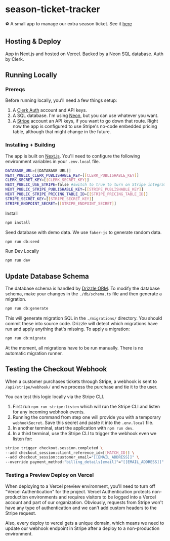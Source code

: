 # season-ticket-tracker

⚽️ A small app to manage our extra season ticket. See it [here](https://seasontickets.me)

## Hosting & Deploy

App in Next.js and hosted on Vercel. Backed by a Neon SQL database. Auth by Clerk.

## Running Locally

### Prereqs

Before running locally, you'll need a few things setup:

1. A [Clerk Auth](https://clerk.com) account and API keys.
2. A SQL database. I'm using [Neon](https://neon.tech), but you can use whatever you want.
3. A [Stripe](https://stripe.com) account an API keys, if you want to go down that route. Right now the app is configured to use Stripe's no-code embedded pricing table, although that might change in the future.

### Installing + Building

The app is built on [Next.js](https://nextjs.org). You'll need to configure the following environment variables in your `.env.local` file.

```bash
DATABASE_URL=[[DATABASE URL]]
NEXT_PUBLIC_CLERK_PUBLISHABLE_KEY=[[CLERK_PUBLISHABLE_KEY]]
CLERK_SECRET_KEY=[[CLERK_SECRET_KEY]]
NEXT_PUBLIC_USE_STRIPE=false #switch to true to turn on Stripe integration
NEXT_PUBLIC_STRIPE_PUBLISHABLE_KEY=[[STRIPE_PUBLISHABLE_KEY]]
NEXT_PUBLIC_STRIPE_PRICING_TABLE_ID=[[STRIPE_PRICING_TABLE_ID]]
STRIPE_SECRET_KEY=[[STRIPE_SECRET_KEY]]
STRIPE_ENDPOINT_SECRET=[[STRIPE_ENDPOINT_SECRET]]
```

Install

```bash
npm install
```

Seed database with demo data. We use `faker-js` to generate random data.

```bash
npm run db:seed
```

Run Dev Locally

```bash
npm run dev
```

## Update Database Schema

The database schema is handled by [Drizzle ORM](https://orm.drizzle.team/docs/overview). To modify the database schema, make your changes in the `./db/schema.ts` file and then generate a migration.

```bash
npm run db:generate
```

This will generate migration SQL in the `./migrations/` directory. You should commit these into source code. Drizzle will detect which migrations have run and apply anything that's missing. To apply a migration:

```bash
npm run db:migrate
```

At the moment, all migrations have to be run manually. There is no automatic migration runner. 

## Testing the Checkout Webhook

When a customer purchases tickets through Stripe, a webhook is sent to `/api/stripe/webhook/` and we process the purchase and tie it to the user.

You can test this logic locally via the Stripe CLI.

1. First run `npm run stripe:listen` which will run the Stripe CLI and listen for any incoming webhook events.
2. Running the command from step one will provide you with a temporary `webhookSecret`. Save this secret and paste it into the `.env.local` file.
3. In another terminal, start the application with `npm run dev`.
4. In a third terminal, use the Stripe CLI to trigger the webhook even we listen for:

```bash
stripe trigger checkout.session.completed \
--add checkout_session:client_reference_id=[[MATCH_ID]] \            
--add checkout_session:customer_email="[[EMAIL_ADDRESS]]" \
--override payment_method:"billing_details[email]"="[[EMAIL_ADDRESS]]"
```

### Testing a Preview Deploy on Vercel

When deploying to a Vercel preview environment, you'll need to turn off "Vercel Authentication" for the project. Vercel Authentication protects non-production environments and requires visitors to be logged into a Vercel account and part of our organization. Obviously, requests from Stripe won't have any type of authentication and we can't add custom headers to the Stripe request.

Also, every deploy to vercel gets a unique domain, which means we need to update our webhook endpoint in Stripe after a deploy to a non-production environment.
